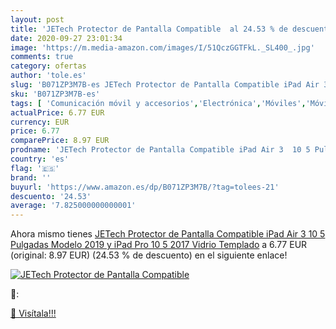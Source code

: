 ```yaml
---
layout: post
title: 'JETech Protector de Pantalla Compatible  al 24.53 % de descuento'
date: 2020-09-27 23:01:34
image: 'https://m.media-amazon.com/images/I/51QczGGTFkL._SL400_.jpg'
comments: true
category: ofertas
author: 'tole.es'
slug: 'B071ZP3M7B-es JETech Protector de Pantalla Compatible iPad Air 3 10 5...'
sku: 'B071ZP3M7B-es'
tags: [ 'Comunicación móvil y accesorios','Electrónica','Móviles','Móviles y smartphones libres','ipad', ]
actualPrice: 6.77 EUR
currency: EUR
price: 6.77
comparePrice: 8.97 EUR
prodname: 'JETech Protector de Pantalla Compatible iPad Air 3  10 5 Pulgadas Modelo 2019  y iPad Pro 10 5  2017  Vidrio Templado'
country: 'es'
flag: '🇪🇸'
brand: ''
buyurl: 'https://www.amazon.es/dp/B071ZP3M7B/?tag=tolees-21'
descuento: '24.53'
average: '7.825000000000001'
---
```


Ahora mismo tienes [JETech Protector de Pantalla Compatible iPad Air 3  10 5 Pulgadas Modelo 2019  y iPad Pro 10 5  2017  Vidrio Templado](https://www.amazon.es/dp/B071ZP3M7B/?tag=tolees-21) a 6.77 EUR (original: 8.97 EUR) (24.53 %  de descuento) en el siguiente enlace!

[![JETech Protector de Pantalla Compatible ](https://m.media-amazon.com/images/I/51QczGGTFkL._SL400_.jpg)](https://www.amazon.es/dp/B071ZP3M7B/?tag=tolees-21)

🔎:


[🛒 Visítala!!!](https://www.amazon.es/dp/B071ZP3M7B/?tag=tolees-21)

